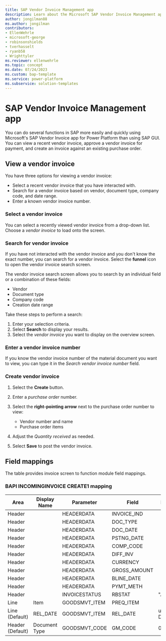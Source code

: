 ```yaml
---
title: SAP Vendor Invoice Management app
description: Learn about the Microsoft SAP Vendor Invoice Management app for Power Platform.
author: jongilman88
ms.author: jongilman
contributors:
- EllenWehrle
- microsoft-george
- robinsonshields
- tverhasselt
- ryanb58
- Wrighttyler
ms.reviewer: ellenwehrle
ms.topic: concept
ms.date: 07/24/2023
ms.custom: bap-template
ms.service: power-platform
ms.subservice: solution-templates
---
```


# SAP Vendor Invoice Management app

You can do several functions in SAP more easily and quickly using Microsoft's SAP Vendor Invoice app for Power Platform than using SAP GUI. You can view a recent vendor invoice, approve a vendor invoice for payment, and create an invoice against an existing purchase order.

## View a vendor invoice

You have three options for viewing a vendor invoice:

- Select a recent vendor invoice that you have interacted with.
- Search for a vendor invoice based on vendor, document type, company code, and date range.
- Enter a known vendor invoice number.

### Select a vendor invoice

You can select a recently viewed vendor invoice from a drop-down list. Choose a _vendor invoice_ to load onto the screen.

### Search for vendor invoice

If you have not interacted with the vendor invoice and you don't know the exact number, you can search for a vendor invoice. Select the **funnel** icon to open the vendor invoice search screen.

The vendor invoice search screen allows you to search by an individual field or a combination of these fields:

- Vendor
- Document type
- Company code
- Creation date range

Take these steps to perform a search:

1. Enter your selection criteria.
1. Select **Search** to display your results.
1. Select the _vendor invoice_ you want to display on the overview screen.

### Enter a vendor invoice number

If you know the vendor invoice number of the material document you want to view, you can type it in the _Search vendor invoice number_ field.

### Create vendor invoice

1. Select the **Create** button.
1. Enter a _purchase order_ number.
1. Select the **right-pointing arrow** next to the purchase order number to view:

    - Vendor number and name
    - Purchase order items

1. Adjust the _Quantity received_ as needed.
1. Select **Save** to post the vendor invoice.

## Field mappings

The table provides invoice screen to function module field mappings.

### BAPI INCOMINGINVOICE CREATE1 mapping

| Area             | Display Name            | Parameter | Field     | Default       |
|------------------|-------------------------|-----------|------------|---------------|
| Header           |                  | HEADERDATA    | INVOICE_IND |               |
| Header           |                  | HEADERDATA    | DOC_TYPE |               |
| Header           |                  | HEADERDATA    | DOC_DATE |               |
| Header           |                  | HEADERDATA    | PSTNG_DATE |               |
| Header           |                  | HEADERDATA    | COMP_CODE |               |
| Header           |                  | HEADERDATA    | DIFF_INV |               |
| Header           |                  | HEADERDATA    | CURRENCY |               |
| Header           |                  | HEADERDATA    | GROSS_AMOUNT |               |
| Header           |                  | HEADERDATA    | BLINE_DATE |               |
| Header           |                  | HEADERDATA    | PYMT_METH |               |
| Header           |                  | INVOICESTATUS    | RBSTAT | "A"              |
| Line             | Item                    | GOODSMVT_ITEM | PREQ_ITEM  |               |
| Line (Default)   | REL_DATE                | GOODSMVT_ITEM    | REL_DATE   | utcNow() Date |
| Header (Default) | Document Type           | GOODSMVT_CODE    | GM_CODE    | 01            |

